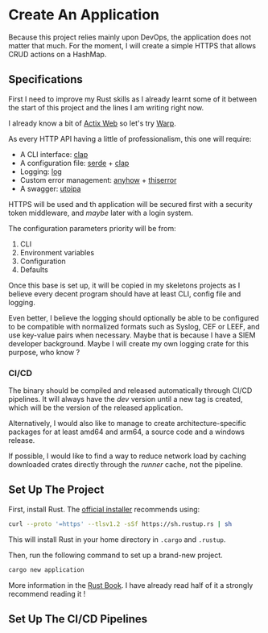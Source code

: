 # Create An Application

Because this project relies mainly upon DevOps, the application does not matter that much.
For the moment, I will create a simple HTTPS that allows CRUD actions on a HashMap.

## Specifications

First I need to improve my Rust skills as I already learnt some of it between the start of this project and the lines I am writing right now.

I already know a bit of [Actix Web](https://actix.rs/) so let's try [Warp](https://docs.rs/warp/latest/warp/).

As every HTTP API having a little of professionalism, this one will require:

- A CLI interface: [clap](https://docs.rs/clap/latest/clap/)
- A configuration file: [serde](https://serde.rs/) + [clap](https://docs.rs/clap/latest/clap/)
- Logging: [log](https://docs.rs/log/latest/log/)
- Custom error management: [anyhow](https://docs.rs/anyhow/latest/anyhow/) + [thiserror](https://docs.rs/thiserror/latest/thiserror/)
- A swagger: [utoipa](https://docs.rs/utoipa/latest/utoipa/)

HTTPS will be used and th application will be secured first with a security token middleware, and _maybe_ later with a login system.

The configuration parameters priority will be from:

1. CLI
2. Environment variables
3. Configuration
4. Defaults

Once this base is set up, it will be copied in my skeletons projects as I believe every decent program should have at least CLI, config file and logging.

Even better, I believe the logging should optionally be able to be configured to be compatible with normalized formats such as Syslog, CEF or LEEF, and use key-value pairs when necessary. Maybe that is because I have a SIEM developer background. Maybe I will create my own logging crate for this purpose, who know ?

### CI/CD

The binary should be compiled and released automatically through CI/CD pipelines. It will always have the _dev_ version until a new tag is created, which will be the version of the released application.

Alternatively, I would also like to manage to create architecture-specific packages for at least amd64 and arm64, a source code and a windows release.

If possible, I would like to find a way to reduce network load by caching downloaded crates directly through the _runner_ cache, not the pipeline.

## Set Up The Project

First, install Rust. The [official installer](https://www.rust-lang.org/tools/install) recommends using:

```bash
curl --proto '=https' --tlsv1.2 -sSf https://sh.rustup.rs | sh
```

This will install Rust in your home directory in `.cargo` and `.rustup`.

Then, run the following command to set up a brand-new project.

```bash
cargo new application
```

More information in the [Rust Book](https://doc.rust-lang.org/book/). I have already read half of it a strongly recommend reading it !

## Set Up The CI/CD Pipelines

<!-- TODO -->
